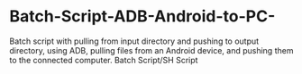 # Batch-Script-ADB-Android-to-PC-
Batch script with pulling from input directory and pushing to output directory, using ADB, pulling files from an Android device, and pushing them to the connected computer.
Batch Script/SH Script

